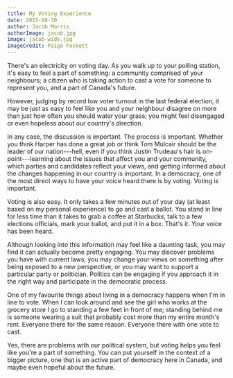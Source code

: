 ```yaml
---
title: My Voting Experience
date: 2015-08-30
author: Jacob Morris
authorImage: jacob.jpg
image: jacob-wide.jpg
imageCredit: Paige Foskett
---
```


There's an electricity on voting day. As you walk up to your polling station, it's easy to feel a part of something: a community comprised of your neighbours; a citizen who is taking action to cast a vote for someone to represent you, and a part of Canada's future.

However, judging by record low voter turnout in the last federal election, it may be just as easy to feel like you and your neighbour disagree on more than just how often you should water your grass; you might feel disengaged or even hopeless about our country's direction.

In any case, the discussion is important. The process is important. Whether you think Harper has done a great job or think Tom Mulcair should be the leader of our nation---hell, even if you think Justin Trudeau's hair is on-point---learning about the issues that affect you and your community, which parties and candidates reflect your views, and getting informed about the changes happening in our country is important. In a democracy, one of the most direct ways to have your voice heard there is by voting. Voting is important.

Voting is also easy. It only takes a few minutes out of your day (at least based on my personal experience) to go and cast a ballot. You stand in line for less time than it takes to grab a coffee at Starbucks, talk to a few elections officials, mark your ballot, and put it in a box. That's it. Your voice has been heard.

Although looking into this information may feel like a daunting task, you may find it can actually become pretty engaging. You may discover problems you have with current laws; you may change your views on something after being exposed to a new perspective, or you may want to support a particular party or politician. Politics can be engaging if you approach it in the right way and participate in the democratic process.

One of my favourite things about living in a democracy happens when I'm in line to vote. When I can look around and see the girl who works at the grocery store I go to standing a few feet in front of me; standing behind me is someone wearing a suit that probably cost more than my entire month's rent. Everyone there for the same reason. Everyone there with one vote to cast.

Yes, there are problems with our political system, but voting helps you feel like you're a part of something. You can put yourself in the context of a bigger picture, one that is an active part of democracy here in Canada, and maybe even hopeful about the future.
